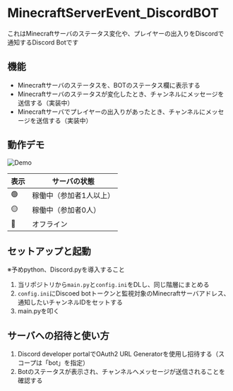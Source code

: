# MinecraftServerEvent_DiscordBOT

これはMinecraftサーバのステータス変化や、プレイヤーの出入りをDiscordで通知するDiscord Botです<br>

## 機能
* Minecraftサーバのステータスを、BOTのステータス欄に表示する<br>
* Minecraftサーバのステータスが変化したとき、チャンネルにメッセージを送信する（実装中）<br>
* Minecraftサーバでプレイヤーの出入りがあったとき、チャンネルにメッセージを送信する（実装中）<br>

## 動作デモ
![Demo](https://media.giphy.com/media/v1.Y2lkPTc5MGI3NjExejV3NzF6YW02cG1xdjAxOWxrMTdkbHloazRjdjM3OWwzdnUzaGZjNiZlcD12MV9pbnRlcm5hbF9naWZfYnlfaWQmY3Q9Zw/Fg5UQcLMqNneLgZtWH/giphy.gif)

| 表示 | サーバの状態 |
| --- | --- |
| 🟢 | 稼働中（参加者1人以上） | 
| 🟡 | 稼働中（参加者0人）　| 
| 🔴 | オフライン |

## セットアップと起動
※予めpython、Discord.pyを導入すること

1. 当リポジトリから`main.py`と`config.ini`をDLし、同じ階層にまとめる
1. `config.ini`にDiscoed botトークンと監視対象のMinecraftサーバアドレス、通知したいチャンネルIDをセットする
1. main.pyを叩く

## サーバへの招待と使い方

1. Discord developer portalでOAuth2 URL Generatorを使用し招待する（スコープは「bot」を指定）
1. Botのステータスが表示され、チャンネルへメッセージが送信されることを確認する